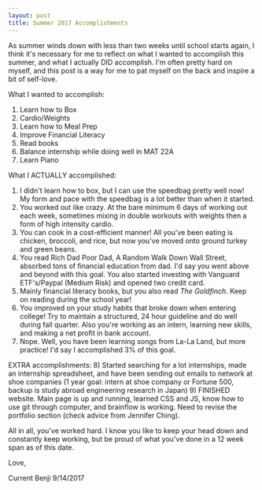 ```yaml
---
layout: post
title: Summer 2017 Accomplishments 
---
```


As summer winds down with less than two weeks until school starts again, I think it's necessary for me to reflect on what I wanted to accomplish this summer, and what I actually DID accomplish. I'm often pretty hard on myself, and this post is a way for me to pat myself on the back and inspire a bit of self-love. 

What I wanted to accomplish: 
1) Learn how to Box 
2) Cardio/Weights
3) Learn how to Meal Prep
4) Improve Financial Literacy
5) Read books
6) Balance internship while doing well in MAT 22A 
7) Learn Piano

What I ACTUALLY accomplished: 

1) I didn't learn how to box, but I can use the speedbag pretty well now! My form and pace with the speedbag is a lot better than when it started.
2) You worked out like crazy. At the bare minimum 6 days of working out each week, sometimes mixing in double workouts with weights then a form of high intensity cardio.
3) You can cook in a cost-efficient manner! All you've been eating is chicken, broccoli, and rice, but now you've moved onto ground turkey and green beans. 
4) You read Rich Dad Poor Dad, A Random Walk Down Wall Street, absorbed tons of financial education from dad. I'd say you went above and beyond with this goal. You also started investing with Vanguard ETF's/Paypal (Medium Risk) and opened two credit card.
5) Mainly financial literacy books, but you also read *The Goldfinch*. Keep on reading during the school year! 
6) You improved on your study habits that broke down when entering college! Try to maintain a structured, 24 hour guideline and do well during fall quarter. Also you're working as an intern, learning new skills, and making a net profit in bank account.
7) Nope. Well, you have been learning songs from La-La Land, but more practice! I'd say I accomplished 3% of this goal.

EXTRA accomplishments:
8) Started searching for a lot internships, made an internship spreadsheet, and have been sending out emails to network at shoe companies (1 year goal: intern at shoe company or Fortune 500, backup is study abroad engineering research in Japan) 
9) FINISHED website. Main page is up and running, learned CSS and JS, know how to use git through computer, and brainflow is working. Need to revise the portfolio section (check advice from Jennifer Ching).

All in all, you've worked hard. I know you like to keep your head down and constantly keep working, but be proud of what you've done in a 12 week span as of this date. 

Love, 

Current Benji 
9/14/2017
